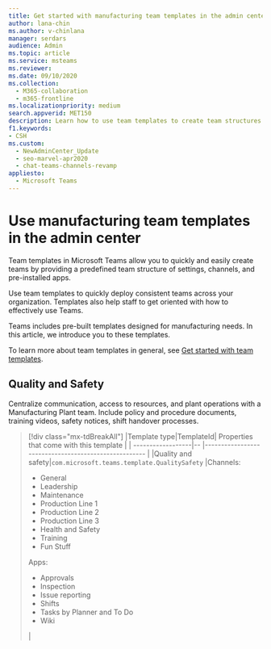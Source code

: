 ```yaml
---
title: Get started with manufacturing team templates in the admin center
author: lana-chin
ms.author: v-chinlana
manager: serdars
audience: Admin
ms.topic: article
ms.service: msteams
ms.reviewer: 
ms.date: 09/10/2020
ms.collection: 
  - M365-collaboration
  - m365-frontline 
ms.localizationpriority: medium
search.appverid: MET150
description: Learn how to use team templates to create team structures designed for manufacturing needs by providing predefined settings, channels, and pre-installed apps using the admin center.
f1.keywords:
- CSH
ms.custom: 
  - NewAdminCenter_Update
  - seo-marvel-apr2020
  - chat-teams-channels-revamp
appliesto: 
  - Microsoft Teams
---
```


# Use manufacturing team templates in the admin center

Team templates in Microsoft Teams allow you to quickly and easily create teams by providing a predefined team structure of settings, channels, and pre-installed apps.

Use team templates to quickly deploy consistent teams across your organization. Templates also help staff to get oriented with how to effectively use Teams.

Teams includes pre-built templates designed for manufacturing needs. In this article, we introduce you to these templates.

To learn more about team templates in general, see [Get started with team templates](get-started-with-teams-templates-in-the-admin-console.md).

## Quality and Safety

Centralize communication, access to resources, and plant operations with a Manufacturing Plant team. Include policy and procedure documents, training videos, safety notices, shift handover processes.

>[!div class="mx-tdBreakAll"]
>|Template type|TemplateId| Properties that come with this template |
>| ------------------|-- |----------------------------------------------------- |
>|Quality and safety|`com.microsoft.teams.template.QualitySafety` |Channels: <ul><li>General</li><li>Leadership</li><li>Maintenance</li><li>Production Line 1</li><li>Production Line 2</li><li>Production Line 3</li><li>Health and Safety</li><li>Training</li><li>Fun Stuff</li></ul> Apps: <ul><li>Approvals</li><li>Inspection</li><li>Issue reporting</li><li>Shifts</li> <li>Tasks by Planner and To Do</li> <li>Wiki</li> </ul>|
